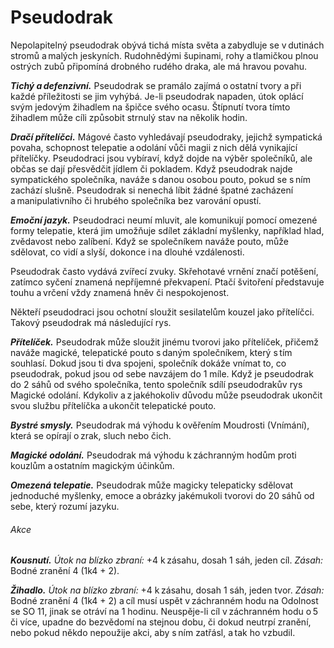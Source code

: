 # Pseudodrak
  
Nepolapitelný pseudodrak obývá tichá místa světa a zabydluje se v dutinách stromů a malých jeskyních. Rudohnědými šupinami, rohy a tlamičkou plnou ostrých zubů připomíná drobného rudého draka, ale má hravou povahu.
  
***Tichý a defenzivní.*** Pseudodrak se pramálo zajímá o ostatní tvory a při každé příležitosti se jim vyhýbá. Je-li pseudodrak napaden, útok oplácí svým jedovým žihadlem na špičce svého ocasu. Štípnutí tvora tímto žihadlem může cíli způsobit strnulý stav na několik hodin.
  
***Dračí přítelíčci.*** Mágové často vyhledávají pseudodraky, jejichž sympatická povaha, schopnost telepatie a odolání vůči magii z nich dělá vynikající přítelíčky. Pseudodraci jsou vybíraví, když dojde na výběr společníků, ale občas se dají přesvědčit jídlem či pokladem. Když pseudodrak najde sympatického společníka, naváže s danou osobou pouto, pokud se s ním zachází slušně. Pseudodrak si nenechá líbit žádné špatné zacházení a manipulativního či hrubého společníka bez varování opustí.
 
***Emoční jazyk.*** Pseudodraci neumí mluvit, ale komunikují pomocí omezené formy telepatie, která jim umožňuje sdílet základní myšlenky, například hlad, zvědavost nebo zalíbení. Když se společníkem naváže pouto, může sdělovat, co vidí a slyší, dokonce i na dlouhé vzdálenosti.
  
Pseudodrak často vydává zvířecí zvuky. Skřehotavé vrnění značí potěšení, zatímco syčení znamená nepříjemné překvapení. Ptačí švitoření představuje touhu a vrčení vždy znamená hněv či nespokojenost.

<Card header="Varianta: Pseudodrak jako přítelíček">
  
Někteří pseudodraci jsou ochotní sloužit sesilatelům kouzel jako přítelíčci. Takový pseudodrak má následující rys.
  
***Přítelíček.*** Pseudodrak může sloužit jinému tvorovi jako přítelíček, přičemž naváže magické, telepatické pouto s daným společníkem, který s tím souhlasí. Dokud jsou ti dva spojeni, společník dokáže vnímat to, co pseudodrak, pokud jsou od sebe navzájem do 1 míle. Když je pseudodrak do 2 sáhů od svého společníka, tento společník sdílí pseudodrakův rys Magické odolání. Kdykoliv a z jakéhokoliv důvodu může pseudodrak ukončit svou službu přítelíčka a ukončit telepatické pouto.
  
</Card> 

<Monster 
    title="Pseudodrak"
    subtitle="Drobný drak, neutrální dobro￼"
    armor-class="13 (přirozená zbroj)"
    hit-points="7 (2k4 + 2)"
    speed="3 sáhy, létání 12 sáhů"
    str="6 (-2)"
    dex="15 (+2)"
    con="13 (+1)"
    int="10 (+0)"
    wis="12 (+1)"
    cha="10 (+0)"
    saving-throws=""
    skills="Nenápadnost +4, Vnímání +3"
    damage-vulnerabilities=""
    damage-resistances=""
    damage-immunities=""
    condition-immunities=""
    senses="mimozrakové vnímání 2 sáhy, vidění ve tmě 12 sáhů, pasivní Vnímání 13"
    languages="rozumí dračí řeči a obecné řeči, ale neumí mluvit"
    challenge="1/4 (50 ZK)"
    >
 
***Bystré smysly.*** Pseudodrak má výhodu k ověřením Moudrosti (Vnímání), která se opírají o zrak, sluch nebo čich.
  
***Magické odolání.*** Pseudodrak má výhodu k záchranným hodům proti kouzlům a ostatním magickým účinkům.
  
***Omezená telepatie.*** Pseudodrak může magicky telepaticky sdělovat jednoduché myšlenky, emoce a obrázky jakémukoli tvorovi do 20 sáhů od sebe, který rozumí jazyku.
  
###### Akce
  
***Kousnutí.*** *Útok na blízko zbraní:* +4 k zásahu, dosah 1 sáh, jeden cíl. *Zásah:* Bodné zranění 4 (1k4 + 2).
  
***Žihadlo.*** *Útok na blízko zbraní:* +4 k zásahu, dosah 1 sáh, jeden tvor. *Zásah:* Bodné zranění 4 (1k4 + 2) a cíl musí uspět v záchranném hodu na Odolnost se SO 11, jinak se otráví na 1 hodinu. Neuspěje-li cíl v záchranném hodu o 5 či více, upadne do bezvědomí na stejnou dobu, či dokud neutrpí zranění, nebo pokud někdo nepoužije akci, aby s ním zatřásl, a tak ho vzbudil.

</Monster>
